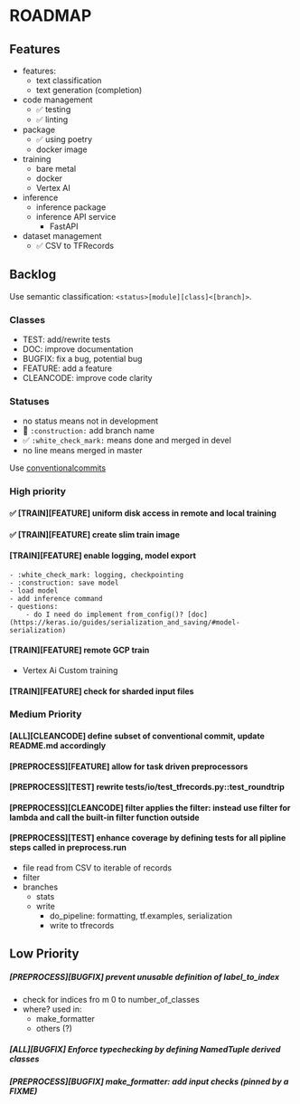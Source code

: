 # ROADMAP

## Features
- features:
    - text classification
    - text generation (completion)
- code management
    - :white_check_mark: testing
    - :white_check_mark: linting
- package
  - :white_check_mark: using poetry
  - docker image
- training
    - bare metal
    - docker
    - Vertex AI
- inference
    - inference package
    - inference API service
        - FastAPI
- dataset management
    - :white_check_mark: CSV to TFRecords

## Backlog
Use semantic classification: `<status>[module][class]<[branch]>`.  
### Classes
- TEST: add/rewrite tests
- DOC: improve documentation
- BUGFIX: fix a bug, potential bug
- FEATURE: add a feature
- CLEANCODE: improve code clarity

### Statuses
  - no status means not in development
  - :construction: `:construction:` add branch name 
  - :white_check_mark: `:white_check_mark:` means done and merged in devel 
  - no line means merged in master

Use [conventionalcommits](https://www.conventionalcommits.org/en/v1.0.0/)

### High priority
#### :white_check_mark: [TRAIN][FEATURE] uniform disk access in remote and local training
#### :white_check_mark: [TRAIN][FEATURE] create slim train image

#### [TRAIN][FEATURE] enable logging, model export
    - :white_check_mark: logging, checkpointing
    - :construction: save model
    - load model
    - add inference command
    - questions:
        - do I need do implement from_config()? [doc](https://keras.io/guides/serialization_and_saving/#model-serialization)

#### [TRAIN][FEATURE] remote GCP train
- Vertex Ai Custom training

#### [TRAIN][FEATURE] check for sharded input files

### Medium Priority
#### [ALL][CLEANCODE] define subset of conventional commit, update README.md accordingly

#### [PREPROCESS][FEATURE] allow for task driven preprocessors

#### [PREPROCESS][TEST] rewrite tests/io/test_tfrecords.py::test_roundtrip

#### [PREPROCESS][CLEANCODE] filter applies the filter: instead use filter for lambda and call the built-in filter function outside

#### [PREPROCESS][TEST] enhance coverage by defining tests for all pipline steps called in preprocess.run
- file read from CSV to iterable of records
- filter
- branches
  - stats
  - write
    - do_pipeline: formatting, tf.examples, serialization
    - write to tfrecords

## Low Priority
##### [PREPROCESS][BUGFIX] prevent unusable definition of label_to_index
  - check for indices fro m 0 to number_of_classes
  - where? used in:
    - make_formatter
    - others (?)

#####  [ALL][BUGFIX] Enforce typechecking by defining NamedTuple derived classes

#####  [PREPROCESS][BUGFIX] make_formatter: add input checks (pinned by a FIXME)

